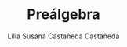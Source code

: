 ---
title: "Preálgebra"
year: 2020
thumbnail: "assets/img/Logo-ommags.png"
topic: "Álgebra"
file: "assets/pdf/Material/Preálgebra.pdf"
author: "Lilia Susana Castañeda Castañeda"
level: "Básico"
alttext: "Alguien tuvo la fenomenal idea de meter letras entre los números."
---
